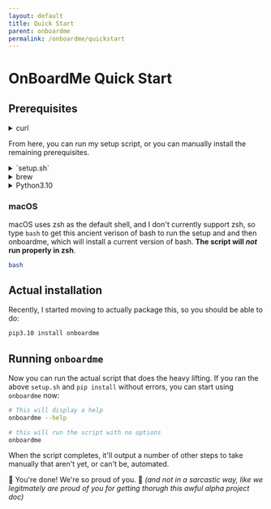 ```yaml
---
layout: default
title: Quick Start
parent: onboardme
permalink: /onboardme/quickstart
---
```


# OnBoardMe Quick Start

## Prerequisites

<details>
  <summary>curl</summary>

  First, make sure you have curl, but it *should* be there already be on macOS.

  ```bash
  # if this doesn't return anything, you need to install curl
  which curl
  ```

  If it's not there on Linux, you can install it with `apt` or use any default package manager like yum, or whatever people who use gentoo use

  ```bash
  # Debian/Ubuntu
  sudo apt install -y curl
  ```
</details>

From here, you can run my setup script, or you can manually install the
remaining prerequisites.

<details>
  <summary>`setup.sh`</summary>

  Download and run the setup script to install git, brew, python, and python dependencies. The `setup.sh` will ask for your password to install things. Run the following from your home directory:

  ```bash
  # Download the setup.sh; you may have to install curl, see above codeblock
  curl -O https://raw.githubusercontent.com/jessebot/onboardme/main/setup.sh

  # give it execute permissions
  chmod 0500 ./setup.sh
  ```

  ## run the setup.sh script
  This is to install dependencies and clone the onboardme repo.

  ```bash
  # NOTE THE . before the script! *Very* important!
  . ./setup.sh

  # just in case you didn't run the above script with .
  source ~/.bash_profile || source ~/.bashrc
  ```
  
</details>


<details>
  <summary>brew</summary>

  As per the [brew](https://brew.sh) documentation:

  ```bash
  /bin/bash -c "$(curl -fsSL https://raw.githubusercontent.com/Homebrew/install/HEAD/install.sh)"
  ```
  
</details>

<details>
  <summary>Python3.10</summary>

  ```bash
  brew install python@3.10
  ```

</details>

### macOS
macOS uses zsh as the default shell, and I don't currently support zsh, so type
`bash` to get this ancient verison of bash to run the setup and and then
onboardme, which will install a current version of bash. **The script will *not* 
run properly in zsh**.

```bash
bash
```

## Actual installation

Recently, I started moving to actually package this, so you should be able to
do:
```bash
pip3.10 install onboardme
```

## Running `onboardme`
Now you can run the actual script that does the heavy lifting. If you ran the
above `setup.sh` and `pip install` without errors, you can start using
`onboardme` now:

```bash
# This will display a help
onboardme --help

# this will run the script with no options
onboardme
```

When the script completes, it'll output a number of other steps to take manually that aren't yet, or can't be, automated.

🎉 You're done! We're so proud of you. 🥹 _(and not in a sarcastic way, like we legitmately are proud of you for getting thorugh this awful alpha project doc)_
